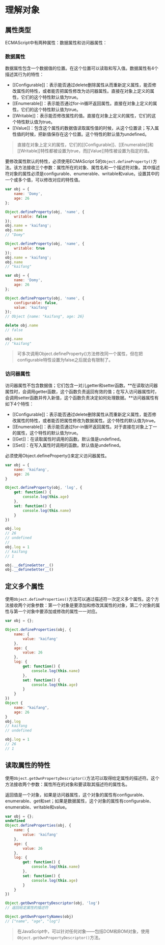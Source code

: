 # 理解对象

## 属性类型

ECMAScript中有两种属性：数据属性和访问器属性：

### 数据属性

数据属性包含一个数据值的位置。在这个位置可以读取和写入值。数据属性有4个描述其行为的特性：

* [[Configurable]]：表示能否通过delete删除属性从而重新定义属性，能否修改属性的特性，或者能否把属性修改为访问器属性。直接在对象上定义的属性，它们的这个特性默认值为true。
* [[Enumerable]]：表示能否通过for-in循环返回属性。直接在对象上定义的属性，它们的这个特性默认值为true。
* [[Writable]]：表示能否修改属性的值。直接在对象上定义的属性，它们的这个特性默认值为true。
* [[Value]]：包含这个属性的数据值读取属性值的时候，从这个位置读；写入属性值的时候，把新值保存在这个位置。这个特性的默认值为undefined。

> 直接在对象上定义的属性，它们的[[Configurable]]、[[Enumerable]]和[[Writable]]特性都被设置为true，而[[Value]]特性被设置为指定的值。

要修改属性默认的特性，必须使用ECMAScript 5的```Object.defineProperty()```方法。该方法接收三个参数：属性所在的对象、属性名和一个描述符对象。其中描述符对象的属性必须是configurable、enumerable、writable和value。设置其中的一个或多个值，可以修改对应的特性值。

```javascript
var obj = {
    name: 'Domy',
    age: 26
};

Object.defineProperty(obj, 'name', {
    writable: false
});
obj.name = 'kaifang';
obj.name
// "Domy"

Object.defineProperty(obj, 'name', {
    writable: true
});
obj.name = 'kaifang';
obj.name
// "kaifang"
```

```javascript
var obj = {
    name: 'Domy',
    age: 26
};

Object.defineProperty(obj, 'name', {
    configurable: false,
    value: 'kaifang'
});
// Object {name: "kaifang", age: 26}

delete obj.name
// false

obj.name
// "kaifang"
```

> 可多次调用Object.defineProperty()方法修改同一个属性，但在把configurable特性设置为false之后就会有限制了。

### 访问器属性

访问器属性不包含数据值；它们包含一对儿getter和setter函数。**在读取访问器属性时，会调用getter函数，这个函数负责返回有效的值；在写入访问器属性时，会调用setter函数并传入新值，这个函数负责决定如何处理数据。**访问器属性有如下4个特性：

* [[Configurable]]：表示能否通过delete删除属性从而重新定义属性，能否修改属性的特性，或者能否把属性修改为数据属性。这个特性的默认值为true。
*  [[Enumerable]]：表示能否通过for-in循环返回属性。对于直接在对象上丁一的属性，这个特性的默认值为true。
* [[Get]]：在读取属性时调用的函数。默认值是undefined。
* [[Set]]：在写入属性时调用的函数。默认值是undefined。

必须使用Object.defineProperty()来定义访问器属性。

```javascript
var obj = {
    name: 'kaifang',
    age: 26
}

Object.defineProperty(obj, 'log', {
    get: function() {
        console.log(this.age)
    },
    set: function() {
        console.log(this.name)
    }
})

obj.log
// 26
// undefined
// 
obj.log = 1
// kaifang
// 1
```

```javascript
obj.__defineGetter__()
obj.__defineSetter__()
```

## 定义多个属性

使用```Object.defineProperties()```方法可以通过描述符一次定义多个属性。这个方法接收两个对象参数：第一个对象是要添加和修改其属性的对象，第二个对象的属性与第一个对象中要添加或修改的属性一一对应。

```javascript
var obj = {};

Object.defineProperties(obj, {
    name: {
        value: 'kaifang'
    },
    age: {
        value: 26
    },
    log: {
        get: function() {
            console.log(this.name)
        },
        set: function() {
            console.log(this.age)
        }
    }
})
Object {
    name: "kaifang",
    age: 26
}
obj.log
// kaifang
// undefined

obj.log = 1
// 26
// 1
```

## 读取属性的特性

使用```Object.getOwnPropertyDescriptor()```方法可以取得给定属性的描述符。这个方法接收两个参数：属性所在的对象和要读取其描述符的属性名。

返回值是一个对象，如果是访问器属性，这个对象的属性有configurable、enumerable、get和set；如果是数据属性，这个对象的属性有configurable、enumerable、writable和value。

```javascript
var obj = {};
undefined
Object.defineProperties(obj, {
    name: {
        value: 'kaifang'
    },
    age: {
        value: 26
    },
    log: {
        get: function() {
            console.log(this.name)
        },
        set: function() {
            console.log(this.age)
        }
    }
})

Object.getOwnPropertyDescriptor(obj, 'log')
// 返回给定属性的描述符

Object.getOwnPropertyNames(obj)
// ["name", "age", "log"]
```

> 在JavaScript中，可以针对任何对象——包括DOM和BOM对象，使用```Object.getOwnPropertyDescriptor()```方法。
